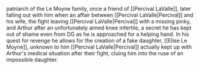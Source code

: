 patriarch of the Le Moyne family, once a friend of [[Percival LaValle]], later falling out with him when an affair between [[Percival LaValle|Percival]] and his wife, the fight leaving [[Percival LaValle|Percival]] with a missing pinky, and Arthur after an unfortunately aimed knee infertile, a secret he has kept out of shame even from DG as he is approached for a helping hand. 
In his quest for revenge he allows for the creation of a fake daughter, [[Elise Le Moyne]], unknown to him [[Percival LaValle|Percival]] actually kept up with Arthur's medical situation after their fight, cluing him into the ruse of an impossible daughter. 